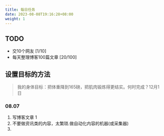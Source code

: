 ```yaml
---
title: 每日任务
date: 2023-08-08T19:16:28+08:00
weight: 1
---
```


## TODO 

- 交10个网友 [1/10]
- 每天整理博客100篇文章  [20/100]

## 设置目标的方法

> 我的身体目标：把体重降到165磅，把肌肉锻炼得更结实。何时完成？12月1日

### 08.07

1. 写博客文章 1 
2. 不要做资讯类的内容，太繁琐.做自动化内容的机器(或采集器)
3. 
